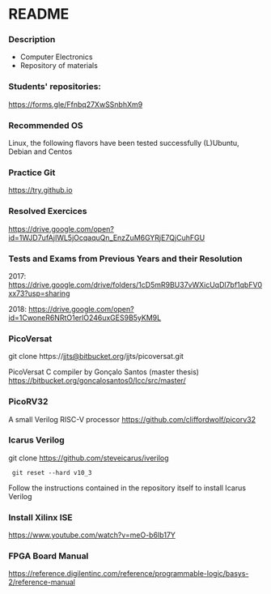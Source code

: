 # README #

### Description ###

* Computer Electronics
* Repository of materials

### Students' repositories: ###

https://forms.gle/Ffnbq27XwSSnbhXm9

### Recommended OS ###

Linux, the following flavors have been tested successfully (L)Ubuntu, Debian and Centos


### Practice Git ####

https://try.github.io


### Resolved Exercices ####
https://drive.google.com/open?id=1WJD7ufAjIWL5jOcqaquQn_EnzZuM6GYRjE7QjCuhFGU


### Tests and Exams from Previous Years and their Resolution ####

2017: https://drive.google.com/drive/folders/1cD5mR9BU37vWXicUqDl7bf1qbFV0xx73?usp=sharing

2018: https://drive.google.com/open?id=1CwoneR6NRtO1erlO246uxGES9B5yKM9L





### PicoVersat ###

git clone https://jjts@bitbucket.org/jjts/picoversat.git

PicoVersat C compiler by Gonçalo Santos (master thesis)
https://bitbucket.org/goncalosantos0/lcc/src/master/


### PicoRV32 ###

A small Verilog RISC-V processor
https://github.com/cliffordwolf/picorv32


### Icarus Verilog ###

git clone https://github.com/steveicarus/iverilog

``` git reset --hard v10_3```

Follow the instructions contained in the repository itself to install Icarus Verilog


### Install Xilinx ISE ###

https://www.youtube.com/watch?v=meO-b6Ib17Y


### FPGA Board Manual ###

https://reference.digilentinc.com/reference/programmable-logic/basys-2/reference-manual

